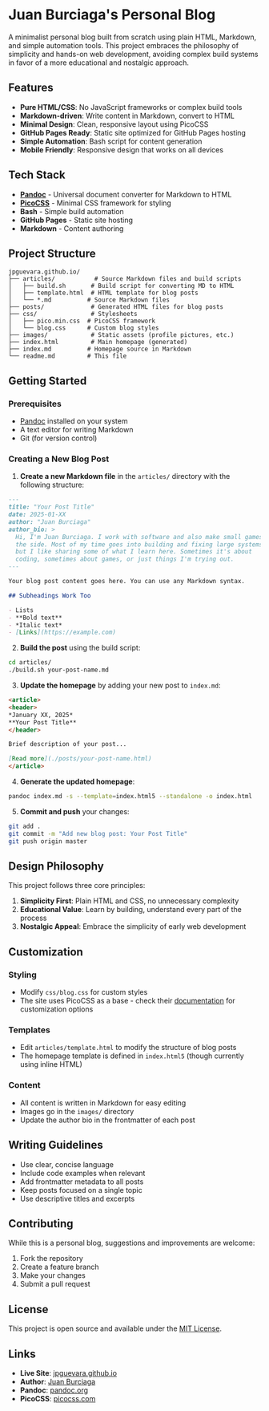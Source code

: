 # Juan Burciaga's Personal Blog

A minimalist personal blog built from scratch using plain HTML, Markdown, and simple automation tools. This project embraces the philosophy of simplicity and hands-on web development, avoiding complex build systems in favor of a more educational and nostalgic approach.

## Features

- **Pure HTML/CSS**: No JavaScript frameworks or complex build tools
- **Markdown-driven**: Write content in Markdown, convert to HTML
- **Minimal Design**: Clean, responsive layout using PicoCSS
- **GitHub Pages Ready**: Static site optimized for GitHub Pages hosting
- **Simple Automation**: Bash script for content generation
- **Mobile Friendly**: Responsive design that works on all devices

## Tech Stack

- **[Pandoc](https://pandoc.org/)** - Universal document converter for Markdown to HTML
- **[PicoCSS](https://picocss.com/)** - Minimal CSS framework for styling
- **Bash** - Simple build automation
- **GitHub Pages** - Static site hosting
- **Markdown** - Content authoring

## Project Structure

```
jpguevara.github.io/
├── articles/           # Source Markdown files and build scripts
│   ├── build.sh       # Build script for converting MD to HTML
│   ├── template.html  # HTML template for blog posts
│   └── *.md          # Source Markdown files
├── posts/             # Generated HTML files for blog posts
├── css/               # Stylesheets
│   ├── pico.min.css  # PicoCSS framework
│   └── blog.css      # Custom blog styles
├── images/            # Static assets (profile pictures, etc.)
├── index.html         # Main homepage (generated)
├── index.md          # Homepage source in Markdown
└── readme.md         # This file
```

## Getting Started

### Prerequisites

- [Pandoc](https://pandoc.org/installing.html) installed on your system
- A text editor for writing Markdown
- Git (for version control)

### Creating a New Blog Post

1. **Create a new Markdown file** in the `articles/` directory with the following structure:

```markdown
---
title: "Your Post Title"
date: 2025-01-XX
author: "Juan Burciaga"
author_bio: >
  Hi, I'm Juan Burciaga. I work with software and also make small games on
  the side. Most of my time goes into building and fixing large systems,
  but I like sharing some of what I learn here. Sometimes it's about
  coding, sometimes about games, or just things I'm trying out.
---

Your blog post content goes here. You can use any Markdown syntax.

## Subheadings Work Too

- Lists
- **Bold text**
- *Italic text*
- [Links](https://example.com)
```

2. **Build the post** using the build script:

```bash
cd articles/
./build.sh your-post-name.md
```

3. **Update the homepage** by adding your new post to `index.md`:

```markdown
<article>
<header>
*January XX, 2025*
**Your Post Title**
</header>

Brief description of your post...

[Read more](./posts/your-post-name.html)
</article>
```

4. **Generate the updated homepage**:

```bash
pandoc index.md -s --template=index.html5 --standalone -o index.html
```

5. **Commit and push** your changes:

```bash
git add .
git commit -m "Add new blog post: Your Post Title"
git push origin master
```

## Design Philosophy

This project follows three core principles:

1. **Simplicity First**: Plain HTML and CSS, no unnecessary complexity
2. **Educational Value**: Learn by building, understand every part of the process
3. **Nostalgic Appeal**: Embrace the simplicity of early web development

## Customization

### Styling
- Modify `css/blog.css` for custom styles
- The site uses PicoCSS as a base - check their [documentation](https://picocss.com/docs/) for customization options

### Templates
- Edit `articles/template.html` to modify the structure of blog posts
- The homepage template is defined in `index.html5` (though currently using inline HTML)

### Content
- All content is written in Markdown for easy editing
- Images go in the `images/` directory
- Update the author bio in the frontmatter of each post

## Writing Guidelines

- Use clear, concise language
- Include code examples when relevant
- Add frontmatter metadata to all posts
- Keep posts focused on a single topic
- Use descriptive titles and excerpts

## Contributing

While this is a personal blog, suggestions and improvements are welcome:

1. Fork the repository
2. Create a feature branch
3. Make your changes
4. Submit a pull request

## License

This project is open source and available under the [MIT License](LICENSE).

## Links

- **Live Site**: [jpguevara.github.io](https://jpguevara.github.io)
- **Author**: [Juan Burciaga](https://github.com/jpguevara)
- **Pandoc**: [pandoc.org](https://pandoc.org/)
- **PicoCSS**: [picocss.com](https://picocss.com/)

